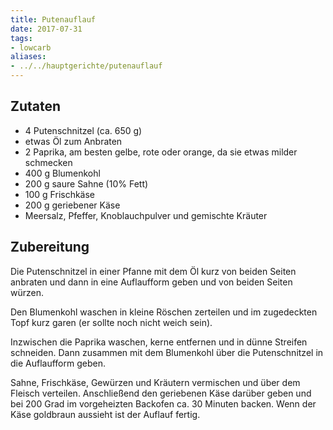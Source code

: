 ```yaml
---
title: Putenauflauf
date: 2017-07-31
tags:
- lowcarb
aliases:
- ../../hauptgerichte/putenauflauf
---
```


## Zutaten
- 4         Putenschnitzel (ca. 650 g)
- etwas Öl zum Anbraten
- 2 Paprika, am besten gelbe, rote oder orange, da sie etwas milder schmecken
- 400 g     Blumenkohl
- 200 g     saure Sahne (10% Fett)
- 100 g     Frischkäse
- 200 g     geriebener Käse
- Meersalz, Pfeffer, Knoblauchpulver und gemischte Kräuter

## Zubereitung
Die Putenschnitzel in einer Pfanne mit dem Öl kurz von beiden Seiten anbraten und dann in eine Auflaufform geben und von beiden Seiten würzen.

Den Blumenkohl waschen in kleine Röschen zerteilen und im zugedeckten Topf kurz garen (er sollte noch nicht weich sein).

Inzwischen die Paprika waschen, kerne entfernen und in dünne Streifen schneiden. Dann zusammen mit dem Blumenkohl über die Putenschnitzel in die Auflaufform geben.

Sahne, Frischkäse, Gewürzen und Kräutern vermischen und über dem Fleisch verteilen. Anschließend den geriebenen Käse darüber geben und bei 200 Grad im vorgeheizten Backofen ca. 30 Minuten backen. Wenn der Käse goldbraun aussieht ist der Auflauf fertig.
